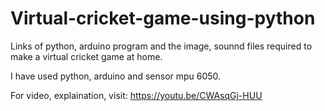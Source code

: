 # Virtual-cricket-game-using-python

Links of python, arduino program and the image, sounnd files required to make a virtual cricket game at home.

I have used python, arduino and sensor mpu 6050.

For video, explaination, visit: https://youtu.be/CWAsqGj-HUU
